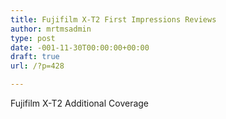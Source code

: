 ```yaml
---
title: Fujifilm X-T2 First Impressions Reviews
author: mrtmsadmin
type: post
date: -001-11-30T00:00:00+00:00
draft: true
url: /?p=428

---
```

Fujifilm X-T2 Additional Coverage